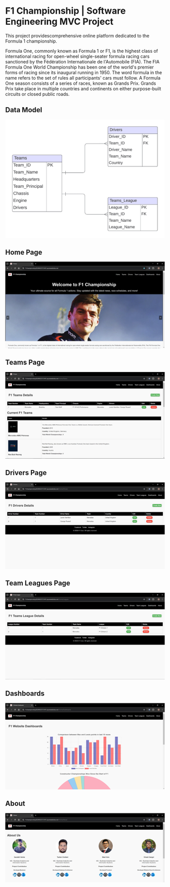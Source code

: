 # F1 Championship | Software Engineering MVC Project 

This project providescomprehensive online platform dedicated to the Formula 1 championship.

Formula One, commonly known as Formula 1 or F1, is the highest class of international racing for open-wheel single-seater formula racing cars sanctioned by the Fédération Internationale de l'Automobile (FIA). The FIA Formula One World Championship has been one of the world's premier forms of racing since its inaugural running in 1950. The word formula in the name refers to the set of rules all participants' cars must follow. A Formula One season consists of a series of races, known as Grands Prix. Grands Prix take place in multiple countries and continents on either purpose-built circuits or closed public roads.

## Data Model

<img src="wwwroot/img/data_models.PNG">

## Home Page

<img src="wwwroot/img/home.PNG">

## Teams Page

<img src="wwwroot/img/team.PNG">

## Drivers Page

<img src="wwwroot/img/drivers.PNG">

## Team Leagues Page

<img src="wwwroot/img/team_leagues.PNG">

## Dashboards

<img src="wwwroot/img/dashboards.PNG">

## About

<img src="wwwroot/img/about.PNG">

